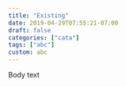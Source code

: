 ```yaml
---
title: "Existing"
date: 2019-04-29T07:55:21-07:00
draft: false
categories: ["cata"]
tags: ["abc"]
custom: abc
---
```


Body text
